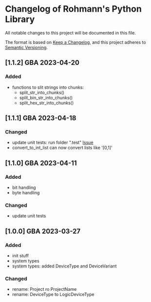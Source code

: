 # Changelog of Rohmann's Python Library
All notable changes to this project will be documented in this file.

The format is based on [Keep a Changelog](https://keepachangelog.com/en/1.0.0/),
and this project adheres to [Semantic Versioning](https://semver.org/spec/v2.0.0.html).


## [1.1.2] GBA 2023-04-20

### Added
- functions to slit strings into chunks:
  - split_str_into_chunks()
  - split_bin_str_into_chunks()
  - split_hex_str_into_chunks()

## [1.1.1] GBA 2023-04-18

### Changed
- update unit tests: run folder ".test" [Issue](https://rohmann.atlassian.net/browse/HIL-357)
- convert_to_int_list can now convert lists like '[0,1]'

## [1.1.0] GBA 2023-04-11
### Added
- bit handling
- byte handling

### Changed
- update unit tests

## [1.0.0] GBA 2023-03-27

### Added
- init stuff
- system types
- system types: added DeviceType and DeviceVariant

### Changed
- rename: Project ro ProjectName
- rename: DeviceType to LogicDeviceType
